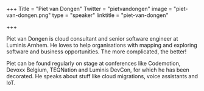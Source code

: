 +++
Title = "Piet van Dongen"
Twitter = "pietvandongen"
image = "piet-van-dongen.png"
type = "speaker"
linktitle = "piet-van-dongen"

+++

Piet van Dongen is cloud consultant and senior software engineer at Luminis Arnhem. He loves to help organisations with mapping and exploring software and business opportunities. The more complicated, the better!

Piet can be found regularly on stage at conferences like Codemotion, Devoxx Belgium, TEQNation and Luminis DevCon, for which he has been decorated. He speaks about stuff like cloud migrations, voice assistants and IoT. 